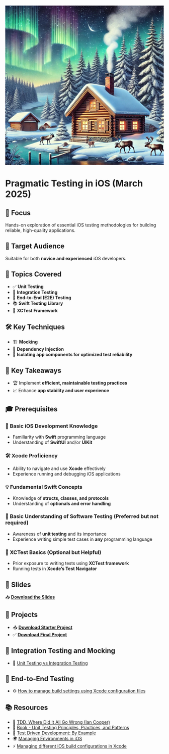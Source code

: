 ![Finland Image](finland-image.jpg)

# Pragmatic Testing in iOS (March 2025)

## 🎯 Focus  
Hands-on exploration of essential iOS testing methodologies for building reliable, high-quality applications.  

## 👥 Target Audience  
Suitable for both **novice and experienced** iOS developers.  

## 📌 Topics Covered  
- ✅ **Unit Testing**  
- 🔗 **Integration Testing**  
- 🔄 **End-to-End (E2E) Testing**  
- 📚 **Swift Testing Library**  
- 🧪 **XCTest Framework**  

## 🛠️ Key Techniques  
- 🏗️ **Mocking**  
- 🔄 **Dependency Injection**  
- 🎯 **Isolating app components for optimized test reliability**  

## 🚀 Key Takeaways  
- 🏆 Implement **efficient, maintainable testing practices**  
- 📈 Enhance **app stability and user experience**  

## 🎓 Prerequisites

### 📱 Basic iOS Development Knowledge  
- Familiarity with **Swift** programming language  
- Understanding of **SwiftUI** and/or **UIKit**  

### 🛠️ Xcode Proficiency  
- Ability to navigate and use **Xcode** effectively  
- Experience running and debugging iOS applications  

### 💡 Fundamental Swift Concepts  
- Knowledge of **structs, classes, and protocols**  
- Understanding of **optionals and error handling**  

### 🧪 Basic Understanding of Software Testing (Preferred but not required)  
- Awareness of **unit testing** and its importance  
- Experience writing simple test cases in **any** programming language  

### 🔬 XCTest Basics (Optional but Helpful)  
- Prior exposure to writing tests using **XCTest framework**  
- Running tests in **Xcode’s Test Navigator**  


## 📑 Slides  

📥 **[Download the Slides](PragmaticTestingIniOS.key)**  

## 📂 Projects  
- 📥 **[Download Starter Project](/Projects/OuluBankR1-Starter.zip)**  
- ✅ **[Download Final Project](/Projects/OuluBankR1-Final.zip)**  


## 🔄 Integration Testing and Mocking  
- 📌 [Unit Testing vs Integration Testing](https://circleci.com/blog/unit-testing-vs-integration-testing/)  

## 🚀 End-to-End Testing  
- ⚙️ [How to manage build settings using Xcode configuration files](https://www.danijelavrzan.com/posts/2022/11/xcode-configuration/)  

## 📚 Resources  
- 🎥 [TDD, Where Did It All Go Wrong (Ian Cooper)](https://youtu.be/EZ05e7EMOLM?si=QDfLTerjYkA1D-UD)  
- 📖 [Book - Unit Testing Principles, Practices, and Patterns](https://a.co/d/6XjHFDK)  
- 📘 [Test Driven Development: By Example](https://a.co/d/cZwpuFc)  
- 🌍 [Managing Environments in iOS](https://sarunw.com/posts/how-to-set-up-ios-environments/)  
- ⚡ [Managing different iOS build configurations in Xcode](https://tanaschita.com/20220214-managing-different-ios-environments-in-xcode/)  

